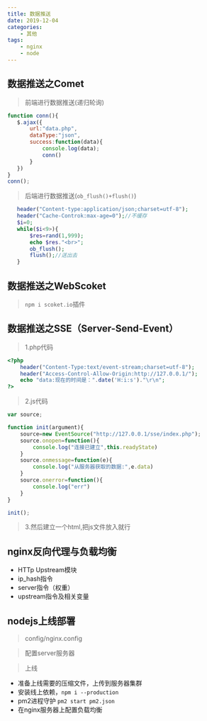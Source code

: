 ```yaml
---
title: 数据推送
date: 2019-12-04
categories: 
    - 其他
tags: 
    - nginx
    - node
---
```


## 数据推送之Comet
>前端进行数据推送(递归轮询)
 ```js
function conn(){
    $.ajax({
        url:"data.php",
        dataType:"json",
        success:function(data){
            console.log(data);
            conn()
        }
    })
}
conn();
 ```

 >后端进行数据推送(`ob_flush()+flush()`)
 ```php
    header("Content-type:application/json;charset=utf-8");
    header("Cache-Controk:max-age=0");//不缓存
    $i=0;
    while($i<9>){
        $res=rand(1,999);
        echo $res."<br>";
        ob_flush();
        flush();//送出去
    }
 ```


## 数据推送之WebScoket
>`npm i scoket.io`插件



## 数据推送之SSE（Server-Send-Event）
>1.php代码
```php
<?php
    header("Content-Type:text/event-stream;charset=utf-8");
    header("Access-Control-Allow-Origin:http://127.0.0.1/");
    echo "data:现在的时间是：".date('H:i:s')."\r\n";
?>
```
>2.js代码

```js
var source;

function init(argument){
    source=new EventSource("http://127.0.0.1/sse/index.php");
    source.onopen=function(){
        console.log("连接已建立",this.readyState)
    }
    source.onmessage=function(e){
        console.log("从服务器获取的数据:",e.data)
    }
    source.onerror=function(){
        console.log("err")
    }
}

init();
```
>3.然后建立一个html,把js文件放入就行

## nginx反向代理与负载均衡
* HTTp Upstream模块
* ip_hash指令
* server指令（权重）
* upstream指令及相关变量

## nodejs上线部署
>config/nginx.config 

>配置server服务器

> 上线
* 准备上线需要的压缩文件，上传到服务器集群
* 安装线上依赖，`npm i --production`
* pm2进程守护   `pm2 start pm2.json`
* 在nginx服务器上配置负载均衡